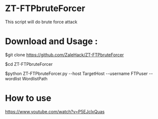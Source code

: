 # ZT-FTPbruteForcer
This script will do brute force attack


# Download and Usage :

$git clone https://github.com/ZaleHack/ZT-FTPbruteForcer

$cd ZT-FTPbruteForcer

$python ZT-FTPbruteForcer.py --host TargetHost --username FTPuser --wordlist WordlistPath

# How to use

https://www.youtube.com/watch?v=P5EJclxQuas
